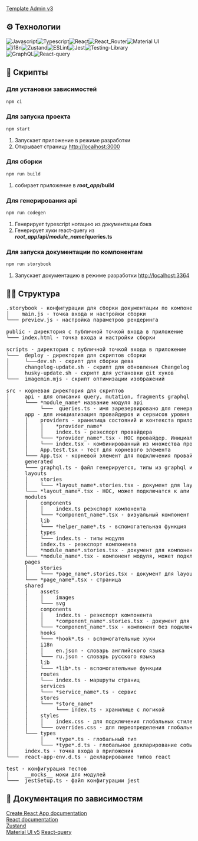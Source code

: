 [Template Admin v3](https://gitlab.dev.echo-company.ru/yugra/frontend/yugra-admin)

## ⚙️ Технологии

![Javascript](https://img.shields.io/badge/Javascript-323330?style=for-the-badge&logo=javascript&logoColor=3DF7DF1E)![Typescript](https://img.shields.io/badge/Typescript-20232A?style=for-the-badge&logo=typescript&logoColor=4476с0)![React](https://img.shields.io/badge/React-20232A?style=for-the-badge&logo=react&logoColor=61DAFB)![React_Router](https://img.shields.io/badge/React_Router-CA4245?style=for-the-badge&logo=react-router&logoColor=white)![Material UI](https://img.shields.io/badge/material_ui-%230081CB.svg?style=for-the-badge&logo=mui&logoColor=white)<br/>
![i18n](https://img.shields.io/badge/-i18n-black?style=for-the-badge&logo=i18next&logoColor=white)![Zustand](https://img.shields.io/badge/-Zustand-yellow?style=for-the-badge&logo=javascript&logoColor=white)![ESLint](https://img.shields.io/badge/-ESLint-4531b7?style=for-the-badge&logo=ESLint&logoColor=white)![Jest](https://img.shields.io/badge/-jest-%23C21325?style=for-the-badge&logo=jest&logoColor=white)![Testing-Library](https://img.shields.io/badge/-Testing_Library-%23E33332?style=for-the-badge&logo=testing-library&logoColor=white)<br/>
![GraphQL](https://img.shields.io/badge/-GraphQL-E10098?style=for-the-badge&logo=graphql&logoColor=white)![React-query](https://img.shields.io/badge/-react_query-000?style=for-the-badge&logo=react-query)

## 🤖 Скрипты

### Для установки зависимостей

```bash
npm ci
```

### Для запуска проекта

```bash
npm start
```

1. Запускает приложение в режиме разработки
2. Открывает страницу [http://localhost:3000](http://localhost:3000)

### Для сборки

```bash
npm run build
```

1. собирает приложение в **_root_app_/build**

### Для генерирования api

```bash
npm run codegen
```

1. Генерирует typescript нотацию из документации бэка
2. Генерирует хуки react-query из **_root_app_/api/_module_name_/queries.ts**

### Для запуска документации по компонентам

```bash
npm run storybook
```

1. Запускает документацию в режиме разработки [http://localhost:3364](http://localhost:3364)

## 💁‍♂️ Структура

<pre>
.storybook - конфигурации для сборки документации по компонентам
│    main.js - точка входа и настройки сборки
└─── preview.js - настройка параметров рендеринга

public - директория с публичной точкой входа в приложение
└─── index.html - точка входа и настройки сборки

scripts - директория с публичной точкой входа в приложение
└───  deploy - директория для скриптов сборки
│     └───dev.sh - скрипт для сборки дева
│     changelog-update.sh - скрипт для обновления Changelog
│     husky-update.sh - скрипт для установки git хуков
└───  imagemin.mjs - скрипт оптимизации изображений

src - корневая директория для скриптов
│     api - для описания query, mutation, fragments graphql
│     └─── *module_name* название модуля api
│          └───  queries.ts - имя зарезервировано для генерации кода typescript и хуков
│     app - для инициализация провайдеров и сервисов уровня приложения
│     │    providers - хранилища состояний и контекста приложения
│     │    │    *provider_name*
│     │    │    index.ts - реэкспорт провайдера
│     │    └─── *provider_name*.tsx - HOC провайдер. Инициализатор сервиса, который подключается в app
│     │    └─── index.tsx - комбинированный из множества провайдеров провайдер (для упрощения подключения)
│     │    App.test.tsx - тест для корневого элемента
│     └─── App.tsx - корневой элемент для подключения провайдеров
│     generated
│     └─── graphql.ts - файл генерируется, типы из graphql и хуки из *root_app*/api/*module_name*/queries.ts
│     layouts
│     │    stories
│     │    └─── *layout_name*.stories.tsx - документ для layout
│     └─── *layout_name*.tsx - HOC, может подключатся к апи и хранилищам
│     modules
│     │    components
│     │    │    index.ts реэкспорт компонента
│     │    └─── *component_name*.tsx - визуальный компонент модуля
│     │    lib
│     │    └─── *helper_name*.ts - вспомогательная функция
│     │    types
│     │    └─── index.ts - типы модуля
│     │    index.ts - реэкспорт компонента
│     │    *module_name*.stories.tsx - документ для компонент модуля
│     └─── *module_name*.tsx - компонент модуля, может подключатся к апи и хранилищам
│     pages
│     │    stories
│     │    └─── *page_name*.stories.tsx - документ для layout
│     └─── *page_name*.tsx - страница
│     shared
│     │    assets
│     │    │    images
│     │    └─── svg
│     │    components
│     │    │    index.ts - реэкспорт компонента
│     │    │    *component_name*.stories.tsx - документ для компонент
│     │    └─── *component_name*.tsx - компонент без подключения к хранилищам и апи, все из пропов
│     │    hooks
│     │    └─── *hook*.ts - вспомогательные хуки
│     │    i18n
│     │    │    en.json - словарь английского языка
│     │    └─── ru.json - словарь русского языка
│     │    lib
│     │    └─── *lib*.ts - вспомогательные функции
│     │    routes
│     │    └─── index.ts - маршруты страниц
│     │    services
│     │    └─── *service_name*.ts - сервис
│     │    stores
│     │    └─── *store_name*
│     │         └─── index.ts - хранилище с логикой
│     │    styles
│     │    │    index.css - для подключения глобальных стилей
│     │    └─── overrides.css - для переопределения глобальных стилей
│     └─── types
│          │    *type*.ts - глобальный тип
│          └─── *type*.d.ts - глобальное декларирование событий, окружения, библиотек и т.д.
│     index.ts - точка входа в приложения
└───  react-app-env.d.ts - декларирование типов react

test - конфигурация тестов
│     __mocks__ моки для модулей
└───  jestSetup.ts - файл конфигурации jest
</pre>

## 🤖 Документация по зависимостям

[Create React App documentation](https://facebook.github.io/create-react-app/docs/getting-started)<br/>
[React documentation](https://reactjs.org/)<br/>
[Zustand](https://github.com/pmndrs/zustand)<br/>
[Material UI v5](https://mui.com/material-ui/getting-started/overview/)
[React-query](https://tanstack.com/query/v4/docs/react/overview)<br/>
